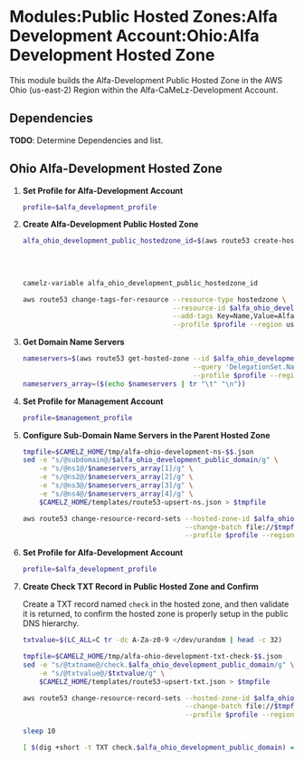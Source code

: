 # Modules:Public Hosted Zones:Alfa Development Account:Ohio:Alfa Development Hosted Zone

This module builds the Alfa-Development Public Hosted Zone in the AWS Ohio (us-east-2) Region within the
Alfa-CaMeLz-Development Account.

## Dependencies

**TODO**: Determine Dependencies and list.

## Ohio Alfa-Development Hosted Zone

1. **Set Profile for Alfa-Development Account**

    ```bash
    profile=$alfa_development_profile
    ```

1. **Create Alfa-Development Public Hosted Zone**

    ```bash
    alfa_ohio_development_public_hostedzone_id=$(aws route53 create-hosted-zone --name $alfa_ohio_development_public_domain \
                                                                                --hosted-zone-config Comment="Public Zone for $alfa_ohio_development_public_domain",PrivateZone=false \
                                                                                --caller-reference $(date +%s) \
                                                                                --query 'HostedZone.Id' \
                                                                                --profile $profile --region us-east-1 --output text | cut -f3 -d /)
    camelz-variable alfa_ohio_development_public_hostedzone_id

    aws route53 change-tags-for-resource --resource-type hostedzone \
                                         --resource-id $alfa_ohio_development_public_hostedzone_id \
                                         --add-tags Key=Name,Value=Alfa-Development-PublicHostedZone Key=Company,Value=Alfa Key=Environment,Value=Development \
                                         --profile $profile --region us-east-1 --output text
    ```

1. **Get Domain Name Servers**

    ```bash
    nameservers=$(aws route53 get-hosted-zone --id $alfa_ohio_development_public_hostedzone_id \
                                              --query 'DelegationSet.NameServers' \
                                              --profile $profile --region us-east-1 --output text)
    nameservers_array=($(echo $nameservers | tr "\t" "\n"))
    ```

1. **Set Profile for Management Account**

    ```bash
    profile=$management_profile
    ```

1. **Configure Sub-Domain Name Servers in the Parent Hosted Zone**

    ```bash
    tmpfile=$CAMELZ_HOME/tmp/alfa-ohio-development-ns-$$.json
    sed -e "s/@subdomain@/$alfa_ohio_development_public_domain/g" \
        -e "s/@ns1@/$nameservers_array[1]/g" \
        -e "s/@ns2@/$nameservers_array[2]/g" \
        -e "s/@ns3@/$nameservers_array[3]/g" \
        -e "s/@ns4@/$nameservers_array[4]/g" \
        $CAMELZ_HOME/templates/route53-upsert-ns.json > $tmpfile

    aws route53 change-resource-record-sets --hosted-zone-id $alfa_ohio_management_public_hostedzone_id \
                                            --change-batch file://$tmpfile \
                                            --profile $profile --region us-east-1 --output text
    ```

1. **Set Profile for Alfa-Development Account**

    ```bash
    profile=$alfa_development_profile
    ```

1. **Create Check TXT Record in Public Hosted Zone and Confirm**

   Create a TXT record named `check` in the hosted zone, and then validate it is returned, to confirm the hosted zone is
   properly setup in the public DNS hierarchy.

    ```bash
    txtvalue=$(LC_ALL=C tr -dc A-Za-z0-9 </dev/urandom | head -c 32)

    tmpfile=$CAMELZ_HOME/tmp/alfa-ohio-development-txt-check-$$.json
    sed -e "s/@txtname@/check.$alfa_ohio_development_public_domain/g" \
        -e "s/@txtvalue@/$txtvalue/g" \
        $CAMELZ_HOME/templates/route53-upsert-txt.json > $tmpfile

    aws route53 change-resource-record-sets --hosted-zone-id $alfa_ohio_development_public_hostedzone_id \
                                            --change-batch file://$tmpfile \
                                            --profile $profile --region us-east-1 --output text

    sleep 10

    [ $(dig +short -t TXT check.$alfa_ohio_development_public_domain) = "\"$txtvalue\"" ] && echo "Check confirmed"
    ```
